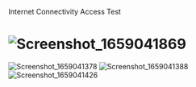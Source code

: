 
Internet Connectivity Access Test

# ![Screenshot_1659041869](https://user-images.githubusercontent.com/33085535/181636220-d8145935-0769-44fb-8708-dee882a4f3c2.png)
![Screenshot_1659041378](https://user-images.githubusercontent.com/33085535/181635747-0834d755-1fc8-4c01-b11e-762a7bc1d032.png)
![Screenshot_1659041388](https://user-images.githubusercontent.com/33085535/181635763-72369c07-d0bf-4374-9264-5fb824bbf045.png)
![Screenshot_1659041426](https://user-images.githubusercontent.com/33085535/181635778-23e9891a-2c8d-4322-998f-d2f92b85e808.png)
